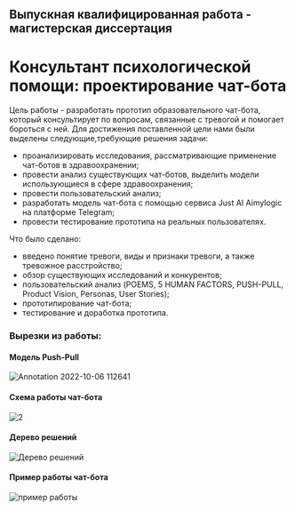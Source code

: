## Выпускная квалифицированная работа - магистерская диссертация
# Консультант психологической помощи: проектирование чат-бота
Цель работы - разработать прототип образовательного чат-бота, который консультирует по вопросам, связанные с тревогой и помогает бороться с ней.
Для достижения поставленной цели нами были выделены следующие,требующие решения задачи:
 - проанализировать исследования, рассматривающие применение чат-ботов в здравоохранении;
 - провести анализ существующих чат-ботов, выделить модели использующиеся в сфере здравоохранения;
 - провести пользовательский анализ;
 - разработать модель чат-бота с помощью сервиса Just AI Aimylogic на платформе Telegram;
 - провести тестирование прототипа на реальных пользователях.
 
 
Что было сделано:
 - введено понятие тревоги, виды и признаки тревоги, а также тревожное расстройство;
 - обзор существующих исследований и конкурентов;
 - пользовательский анализ (POEMS, 5 HUMAN FACTORS, PUSH-PULL, Product Vision, Personas, User Stories);
 - прототипирование чат-бота;
 - тестирование и доработка прототипа.


### Вырезки из работы:

#### Модель Push-Pull
![Annotation 2022-10-06 112641](https://user-images.githubusercontent.com/109720759/194261837-e04e4191-d4ff-4358-baaf-f5d78596115e.jpg)

#### Схема работы чат-бота
![2](https://user-images.githubusercontent.com/109720759/194262286-e9d3e628-a7b1-4554-bbba-3e809df912c8.jpg)

#### Дерево решений
![Дерево решений](https://user-images.githubusercontent.com/109720759/194262948-0792e3c4-6c7d-46f6-afd0-07085b577b32.jpg)

#### Пример работы чат-бота
![пример работы](https://user-images.githubusercontent.com/109720759/194263355-fe6ac693-5eb6-499e-9ced-1a8a444f9fe0.jpg)

